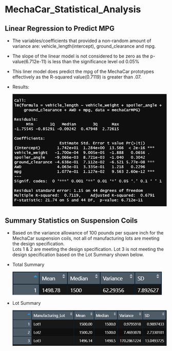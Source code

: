 # MechaCar_Statistical_Analysis

## Linear Regression to Predict MPG
- The variables/coefficients that provided a non-random amount of variance are: vehicle_length(intercept), ground_clearance and mpg.
- The slope of the linear model is not considered to be zero as the p-value(6.712e-11) is less than the significance level od 0.05%
- This liner model does predict the mpg of the MechaCar prototypes effectively as the R-squared value(0.7119) is greater than .07. 
- Results:

  ![Results](https://github.com/jediracer/MechaCar_Statistical_Analysis/blob/main/images/MechaCar_mpg_prediction.png)
  
## Summary Statistics on Suspension Coils
- Based on the variance allowance of 100 pounds per square inch for the MechaCar suspension coils, not all of manufacturing lots are meeting the design specification.  
  Lots 1 & 2 are meeting the design specification.  Lot 3 is not meeting the design specification based on the Lot Summary shown below.

- Total Summary

  ![Total_Summary](https://github.com/jediracer/MechaCar_Statistical_Analysis/blob/main/images/total_summary.png)
  
- Lot Summary

  ![Lot_Summary](https://github.com/jediracer/MechaCar_Statistical_Analysis/blob/main/images/lot_summary.png)
